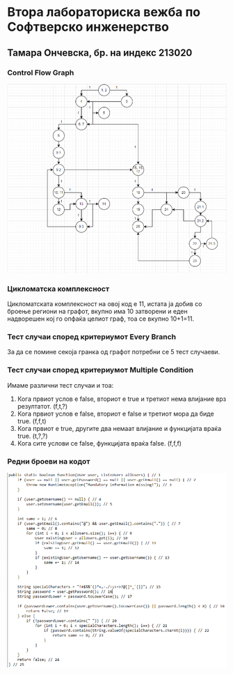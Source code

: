 # Втора лабораториска вежба по Софтверско инженерство

## Тамара Ончевска, бр. на индекс 213020

###  Control Flow Graph

![CFG](si_fin.png)

### Цикломатска комплексност

Цикломатската комплексност на овој код е 11, истата ја добив со броење региони на графот, вкупно има 10 затворени и еден надворешен кој го опфаќа целиот граф, тоа се вкупно 10+1=11.

### Тест случаи според критериумот  Every Branch

За да се помине секоја гранка од графот потребни се 5 тест случаеви.

### Тест случаи според критериумот Multiple Condition

Имаме различни тест случаи и тоа:
1. Кога првиот услов е false, вториот е true и третиот нема влијание врз резултатот. (f,t,?)
2. Кога првиот услов е false, вториот е false и третиот мора да биде true. (f,f,t)
3. Кога првиот е true, другите два немаат влијание и функцијата враќа true. (t,?,?)
4. Кога сите услови се false, функцијата враќа false. (f,f,f)

### Редни броеви на кодот

![java](si_code.png)
